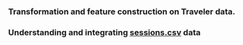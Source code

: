 <h3> Transformation and feature construction on Traveler data. </h3>
<h3> Understanding and integrating <a href = "" >sessions.csv</a> data </h3>

